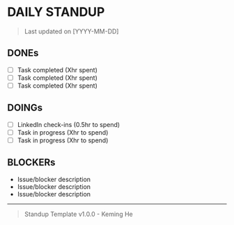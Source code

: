 # DAILY STANDUP

> Last updated on [YYYY-MM-DD]

## DONEs

- [ ] Task completed (Xhr spent)
- [ ] Task completed (Xhr spent)
- [ ] Task completed (Xhr spent)

## DOINGs

- [ ] LinkedIn check-ins (0.5hr to spend)
- [ ] Task in progress (Xhr to spend)
- [ ] Task in progress (Xhr to spend)

## BLOCKERs

- Issue/blocker description
- Issue/blocker description
- Issue/blocker description

---

> Standup Template v1.0.0 - Keming He
